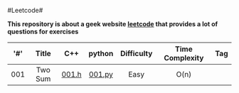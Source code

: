 #Leetcode#

**This repository is about a geek website [leetcode](https://leetcode-cn.com) that provides a lot of questions for exercises**

'#'|Title|C++|python|Difficulty|Time Complexity|Tag
---|:--:|:--:|:--:|:--:|:--:|---:
001|Two Sum|[001.h](./src/001/001.h)|[001.py](./src/001/001.py)|Easy|O(n)||